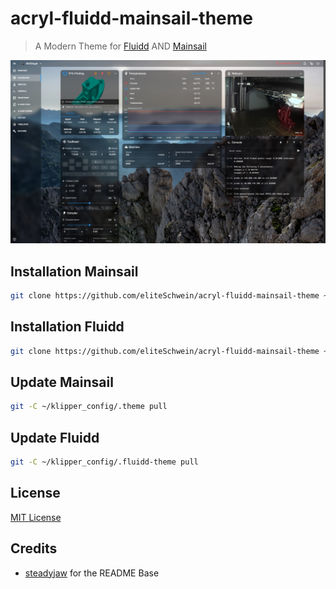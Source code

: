 # acryl-fluidd-mainsail-theme
> A Modern Theme for [Fluidd](https://github.com/fluidd-core/fluidd) AND [Mainsail](https://github.com/mainsail-crew/mainsail)

![Screenshot](./chrome_S95z75NwQY.jpg)

## Installation Mainsail
```bash
git clone https://github.com/eliteSchwein/acryl-fluidd-mainsail-theme ~/klipper_config/.theme
```

## Installation Fluidd
```bash
git clone https://github.com/eliteSchwein/acryl-fluidd-mainsail-theme ~/klipper_config/.fluidd-theme
```

## Update Mainsail
```bash
git -C ~/klipper_config/.theme pull
```

## Update Fluidd 
```bash
git -C ~/klipper_config/.fluidd-theme pull
```

## License
[MIT License](./LICENSE)

## Credits
* [steadyjaw](https://github.com/steadyjaw) for the README Base 
